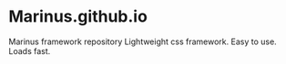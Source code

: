 # Marinus.github.io
Marinus framework repository
Lightweight css framework. Easy to use. Loads fast.
